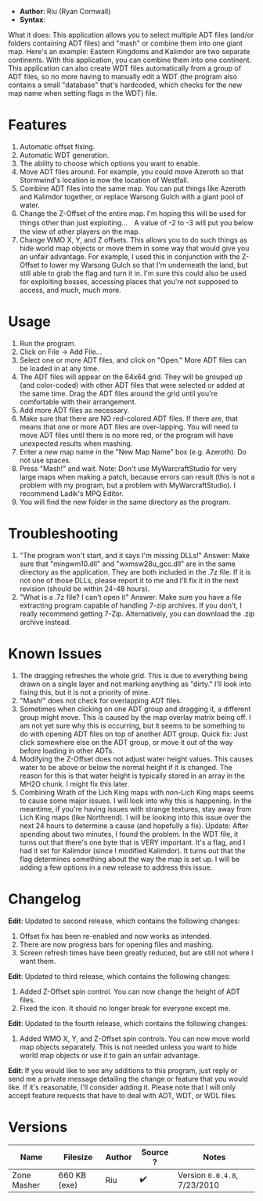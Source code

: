 - **Author**: Riu (Ryan Cornwall)
- **Syntax**:

What it does: This application allows you to select multiple ADT files (and/or folders containing ADT files) and "mash" or combine them into one giant map. Here's an example: Eastern Kingdoms and Kalimdor are two separate continents. With this application, you can combine them into one continent. This application can also create WDT files automatically from a group of ADT files, so no more having to manually edit a WDT (the program also contains a small "database" that's hardcoded, which checks for the new map name when setting flags in the WDT) file.

# Features

1. Automatic offset fixing.
2. Automatic WDT generation.
3. The ability to choose which options you want to enable.
4. Move ADT files around. For example, you could move Azeroth so that Stormwind's location is now the location of Westfall.
5. Combine ADT files into the same map. You can put things like Azeroth and Kalimdor together, or replace Warsong Gulch with a giant pool of water.
6. Change the Z-Offset of the entire map. I'm hoping this will be used for things other than just exploiting...　A value of -2 to -3 will put you below the view of other players on the map.
7. Change WMO X, Y, and Z offsets. This allows you to do such things as hide world map objects or move them in some way that would give you an unfair advantage. For example, I used this in conjunction with the Z-Offset to lower my Warsong Gulch so that I'm underneath the land, but still able to grab the flag and turn it in. I'm sure this could also be used for exploiting bosses, accessing places that you're not supposed to access, and much, much more.

# Usage

1. Run the program.
2. Click on File -> Add File...
3. Select one or more ADT files, and click on "Open." More ADT files can be loaded in at any time.
4. The ADT files will appear on the 64x64 grid. They will be grouped up (and color-coded) with other ADT files that were selected or added at the same time. Drag the ADT files around the grid until you're comfortable with their arrangement.
5. Add more ADT files as necessary.
6. Make sure that there are NO red-colored ADT files. If there are, that means that one or more ADT files are over-lapping. You will need to move ADT files until there is no more red, or the program will have unexpected results when mashing.
7. Enter a new map name in the "New Map Name" box (e.g. Azeroth). Do not use spaces.
8. Press "Mash!" and wait. Note: Don't use MyWarcraftStudio for very large maps when making a patch, because errors can result (this is not a problem with my program, but a problem with MyWarcraftStudio). I recommend Ladik's MPQ Editor.
9. You will find the new folder in the same directory as the program.

# Troubleshooting

1. "The program won't start, and it says I'm missing DLLs!"
Answer: Make sure that "mingwm10.dll" and "wxmsw28u_gcc.dll" are in the same directory as the application. They are both included in the .7z file. If it is not one of those DLLs, please report it to me and I'll fix it in the next revision (should be within 24-48 hours).
2. "What is a .7z file? I can't open it"
Answer: Make sure you have a file extracting program capable of handling 7-zip archives. If you don't, I really recommend getting 7-Zip. Alternatively, you can download the .zip archive instead.

# Known Issues

1. The dragging refreshes the whole grid. This is due to everything being drawn on a single layer and not marking anything as "dirty." I'll look into fixing this, but it is not a priority of mine.
2. "Mash!" does not check for overlapping ADT files.
3. Sometimes when clicking on one ADT group and dragging it, a different group might move. This is caused by the map overlay matrix being off. I am not yet sure why this is occurring, but it seems to be something to do with opening ADT files on top of another ADT group. Quick fix: Just click somewhere else on the ADT group, or move it out of the way before loading in other ADTs.
4. Modifying the Z-Offset does not adjust water height values. This causes water to be above or below the normal height if it is changed. The reason for this is that water height is typically stored in an array in the MH2O chunk. I might fix this later.
5. Combining Wrath of the Lich King maps with non-Lich King maps seems to cause some major issues. I will look into why this is happening. In the meantime, if you're having issues with strange textures, stay away from Lich King maps (like Northrend). I will be looking into this issue over the next 24 hours to determine a cause (and hopefully a fix). Update: After spending about two minutes, I found the problem. In the WDT file, it turns out that there's one byte that is VERY important. It's a flag, and I had it set for Kalimdor (since I modified Kalimdor). It turns out that the flag determines something about the way the map is set up. I will be adding a few options in a new release to address this issue.

# Changelog

**Edit**: Updated to second release, which contains the following changes:
1. Offset fix has been re-enabled and now works as intended.
2. There are now progress bars for opening files and mashing.
3. Screen refresh times have been greatly reduced, but are still not where I want them.

**Edit**: Updated to third release, which contains the following changes:
1. Added Z-Offset spin control. You can now change the height of ADT files.
2. Fixed the icon. It should no longer break for everyone except me.

**Edit**: Updated to the fourth release, which contains the following changes:
1. Added WMO X, Y, and Z-Offset spin controls. You can now move world map objects separately. This is not needed unless you want to hide world map objects or use it to gain an unfair advantage.

**Edit**: If you would like to see any additions to this program, just reply or send me a private message detailing the change or feature that you would like. If it's reasonable, I'll consider adding it. Please note that I will only accept feature requests that have to deal with ADT, WDT, or WDL files.

# Versions

| Name        | Filesize     | Author | Source ? | Notes |
| ----------- | ------------ | ------ | -------- | ----- |
| Zone Masher | 660 KB (exe) | Riu    | ✔️       | Version `0.0.4.8`, 7/23/2010      |
